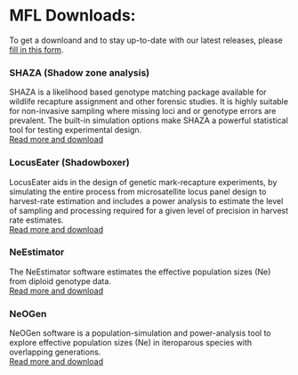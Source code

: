 # MFL Downloads:  
To get a downloand and to stay up-to-date with our latest releases, please [fill in this form](https://forms.gle/nAG8pxqjkFKiUfgY7).  

### SHAZA (Shadow zone analysis)
SHAZA is a likelihood based genotype matching package available for wildlife recapture assignment and other forensic studies. It is highly suitable for non-invasive sampling where missing loci and or genotype errors are prevalent. The built-in simulation options make SHAZA a powerful statistical tool for testing experimental design.  
[Read more and download](resources-shaza.md)  
  
### LocusEater (Shadowboxer)
LocusEater aids in the design of genetic mark-recapture experiments, by simulating the entire process from microsatellite locus panel design to harvest-rate estimation and includes a power analysis to estimate the level of sampling and processing required for a given level of precision in harvest rate estimates.  
[Read more and download](resources-locuseater.md)  
  
### NeEstimator
The NeEstimator software estimates the effective population sizes (Ne) from diploid genotype data.  
[Read more and download](resources-neestimator.md)  
  
### NeOGen
NeOGen software is a population-simulation and power-analysis tool to explore effective population sizes (Ne) in iteroparous species with overlapping generations.  
[Read more and download](resources-neogen.md)